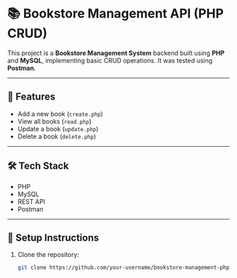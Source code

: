 # 📚 Bookstore Management API (PHP CRUD)

This project is a **Bookstore Management System** backend built using **PHP** and **MySQL**, implementing basic CRUD operations.
It was tested using **Postman**.

---

## 🚀 Features

- Add a new book (`create.php`)
- View all books (`read.php`)
- Update a book (`update.php`)
- Delete a book (`delete.php`)

---

## 🛠️ Tech Stack

- PHP
- MySQL
- REST API
- Postman

---

## 📌 Setup Instructions

1. Clone the repository:
   ```bash
   git clone https://github.com/your-username/bookstore-management-php-crud.git
   ```
